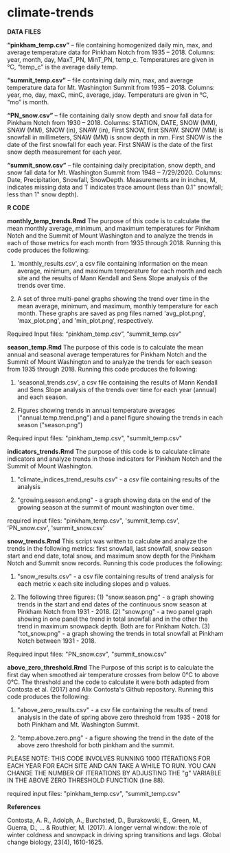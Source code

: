 # climate-trends

**DATA FILES**

**“pinkham_temp.csv”** – file containing homogenized daily min, max, and average temperature data for Pinkham Notch from 1935 – 2018. Columns: year, month, day, MaxT_PN, MinT_PN, temp_c. Temperatures are given in °C, “temp_c” is the average daily temp. 

**“summit_temp.csv”** – file containing daily min, max, and average temperature data for Mt. Washington Summit from 1935 – 2018. Columns: year, mo, day, maxC, minC, average, jday. 
Temperaturs are given in °C, “mo” is month. 

**“PN_snow.csv”** – file containing daily snow depth and snow fall data for Pinkham Notch from 1930 – 2018. Columns: STATION, DATE, SNOW (MM), SNAW (MM), SNOW (in), SNAW (in), First SNOW, first SNAW. SNOW (MM) is snowfall in millimeters, SNAW (MM) is snow depth in mm. First SNOW is the date of the first snowfall for each year. First SNAW is the date of the first snow depth measurement for each year. 

**“summit_snow.csv”** – file containing daily precipitation, snow depth, and snow fall data for Mt. Washington Summit from 1948 – 7/29/2020. Columns: Date, Precipitation, Snowfall, SnowDepth. Measurements are in inches, M, indicates missing data and T indicates trace amount (less than 0.1" snowfall; less than 1" snow depth). 



**R CODE**

**monthly_temp_trends.Rmd** 
The purpose of this code is to calculate the mean monthly average, minimum, and maximum temperatures for Pinkham Notch and the Summit of Mount Washington and to analyze the trends in each of those metrics for each month from 1935 through 2018. Running this code produces the following:

1. 'monthly_results.csv', a csv file containing information on the mean average, minimum, and maximum temperature for each month and each site and the results of Mann Kendall and Sens Slope analysis of the trends over time. 

2. A set of three multi-panel graphs showing the trend over time in the mean average, minimum, and maximum, monthly temperature for each month. These graphs are saved as png files named 'avg_plot.png', 'max_plot.png', and 'min_plot.png', respectively.

Required Input files: “pinkham_temp.csv”, “summit_temp.csv”

**season_temp.Rmd**
The purpose of this code is to calculate the mean annual and seasonal average temperatures for Pinkham Notch and the Summit of Mount Washington and to analyze the trends for each season from 1935 through 2018. Running this code produces the following:

1. 'seasonal_trends.csv', a csv file containing the results of Mann Kendall and Sens Slope analysis of the trends over time for each year (annual) and each season. 

2. Figures showing trends in annual temperature averages ("annual.temp.trend.png") and a panel figure showing the trends in each season ("season.png")

Required input files: "pinkham_temp.csv", "summit_temp.csv"

**indicators_trends.Rmd**
The purpose of this code is to calculate climate indicators and analyze trends in those indicators for Pinkham Notch and the Summit of Mount Washington. 

1. "climate_indices_trend_results.csv" - a csv file containing results of the analysis

2. "growing.season.end.png" - a graph showing data on the end of the growing season at the summit of mount washington over time. 

required input files: "pinkham_temp.csv", 'summit_temp.csv', 'PN_snow.csv', 'summit_snow.csv'


**snow_trends.Rmd**
This script was written to calculate and analyze the trends in the following metrics: first snowfall, last snowfall, snow season start and end date, total snow, and maximum snow depth for the Pinkham Notch and Summit snow records. Running this code produces the following:

1. "snow_results.csv" - a csv file containing results of trend analysis for each metric x each site including slopes and p values. 

2. The following three figures: 
(1) "snow.season.png" - a graph showing trends in the start and end dates of the continuous snow season at Pinkham Notch from 1931 - 2018. 
(2) "snow.png" - a two panel graph showing in one panel the trend in total snowfall and in the other the trend in maximum snowpack depth. Both are for Pinkham Notch. 
(3) "tot_snow.png" - a graph showing the trends in total snowfall at Pinkham Notch between 1931 - 2018. 

Required input files: "PN_snow.csv", "summit_snow.csv"


**above_zero_threshold.Rmd**
The Purpose of this script is to calculate the first day when smoothed air temperature crosses from below 0°C to above 0°C. The threshold and the code to calculate it were both adapted from Contosta et al. (2017) and Alix Contosta's Github repository. Running this code produces the following:

1. "above_zero_results.csv" - a csv file containing the results of trend analysis in the date of spring above zero threshold from 1935 - 2018 for both Pinkham and Mt. Washington Summit.

2. "temp.above.zero.png" - a figure showing the trend in the date of the above zero threshold for both pinkham and the summit. 

PLEASE NOTE: THIS CODE INVOLVES RUNNING 1000 ITERATIONS FOR EACH YEAR FOR EACH SITE AND CAN TAKE A WHILE TO RUN. YOU CAN CHANGE THE NUMBER OF ITERATIONS BY ADJUSTING THE "g" VARIABLE IN THE ABOVE ZERO THRESHOLD FUNCTION (line 88).

required input files: "pinkham_temp.csv", "summit_temp.csv"

**References**

Contosta, A. R., Adolph, A., Burchsted, D., Burakowski, E., Green, M., Guerra, D., ... & Routhier, M. (2017). A longer vernal window: the role of winter coldness and snowpack in driving spring transitions and lags. Global change biology, 23(4), 1610-1625.

